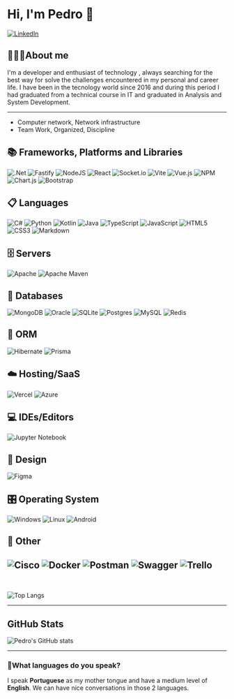 # Hi, I'm Pedro 👋

[![LinkedIn][linkedin]][linkedIn-url]
<!--[![Buy me a book][buy-me-a-book]][buy-me-a-book-url]-->

## **💁🏽‍♂️About me**

I'm a developer and enthusiast of technology , always searching for the best way for solve the challenges encountered in my personal and career life.
I have been in the tecnology world since 2016 and during this period I had graduated from a technical course in IT and graduated in Analysis and System Development.

---

* Computer network, Network infrastructure
* Team Work, Organized, Discipline


## **📚 Frameworks, Platforms and Libraries**

![.Net](https://img.shields.io/badge/.NET-5C2D91?style=for-the-badge&logo=.net&logoColor=white)
![Fastify](https://img.shields.io/badge/fastify-%23000000.svg?style=for-the-badge&logo=fastify&logoColor=white)
![NodeJS](https://img.shields.io/badge/node.js-6DA55F?style=for-the-badge&logo=node.js&logoColor=white)
![React](https://img.shields.io/badge/react-%2320232a.svg?style=for-the-badge&logo=react&logoColor=%2361DAFB)
![Socket.io](https://img.shields.io/badge/Socket.io-black?style=for-the-badge&logo=socket.io&badgeColor=010101)
![Vite](https://img.shields.io/badge/vite-%23646CFF.svg?style=for-the-badge&logo=vite&logoColor=white)
![Vue.js](https://img.shields.io/badge/vuejs-%2335495e.svg?style=for-the-badge&logo=vuedotjs&logoColor=%234FC08D)
![NPM](https://img.shields.io/badge/NPM-%23CB3837.svg?style=for-the-badge&logo=npm&logoColor=white)
![Chart.js](https://img.shields.io/badge/chart.js-F5788D.svg?style=for-the-badge&logo=chart.js&logoColor=white)
![Bootstrap](https://img.shields.io/badge/bootstrap-%238511FA.svg?style=for-the-badge&logo=bootstrap&logoColor=white)


## **📋 Languages**

![C#](https://img.shields.io/badge/c%23-%23239120.svg?style=for-the-badge&logo=csharp&logoColor=white)
![Python](https://img.shields.io/badge/python-3670A0?style=for-the-badge&logo=python&logoColor=ffdd54)
![Kotlin](https://img.shields.io/badge/kotlin-%237F52FF.svg?style=for-the-badge&logo=kotlin&logoColor=white)
![Java](https://img.shields.io/badge/java-%23ED8B00.svg?style=for-the-badge&logo=openjdk&logoColor=white)
![TypeScript](https://img.shields.io/badge/typescript-%23007ACC.svg?style=for-the-badge&logo=typescript&logoColor=white)
![JavaScript](https://img.shields.io/badge/javascript-%23323330.svg?style=for-the-badge&logo=javascript&logoColor=%23F7DF1E)
![HTML5](https://img.shields.io/badge/html5-%23E34F26.svg?style=for-the-badge&logo=html5&logoColor=white)
![CSS3](https://img.shields.io/badge/css3-%231572B6.svg?style=for-the-badge&logo=css3&logoColor=white)
![Markdown](https://img.shields.io/badge/markdown-%23000000.svg?style=for-the-badge&logo=markdown&logoColor=white)


## **🗄️ Servers**
![Apache](https://img.shields.io/badge/apache-%23D42029.svg?style=for-the-badge&logo=apache&logoColor=white)
![Apache Maven](https://img.shields.io/badge/Apache%20Maven-C71A36?style=for-the-badge&logo=Apache%20Maven&logoColor=white)


## **💾 Databases**
![MongoDB](https://img.shields.io/badge/MongoDB-%234ea94b.svg?style=for-the-badge&logo=mongodb&logoColor=white)
![Oracle](https://img.shields.io/badge/Oracle-F80000?style=for-the-badge&logo=oracle&logoColor=white)
![SQLite](https://img.shields.io/badge/sqlite-%2307405e.svg?style=for-the-badge&logo=sqlite&logoColor=white)
![Postgres](https://img.shields.io/badge/postgres-%23316192.svg?style=for-the-badge&logo=postgresql&logoColor=white)
![MySQL](https://img.shields.io/badge/mysql-%2300f.svg?style=for-the-badge&logo=mysql&logoColor=white)
![Redis](https://img.shields.io/badge/redis-%23DD0031.svg?style=for-the-badge&logo=redis&logoColor=white)


## **🎋 ORM**
![Hibernate](https://img.shields.io/badge/Hibernate-59666C?style=for-the-badge&logo=Hibernate&logoColor=white)
![Prisma](https://img.shields.io/badge/Prisma-3982CE?style=for-the-badge&logo=Prisma&logoColor=white)


## **☁️ Hosting/SaaS**
![Vercel](https://img.shields.io/badge/vercel-%23000000.svg?style=for-the-badge&logo=vercel&logoColor=white)
![Azure](https://img.shields.io/badge/azure-%230072C6.svg?style=for-the-badge&logo=microsoftazure&logoColor=white)


## **💻 IDEs/Editors**
![Jupyter Notebook](https://img.shields.io/badge/jupyter-%23FA0F00.svg?style=for-the-badge&logo=jupyter&logoColor=white)


## **🎨 Design**
![Figma](https://img.shields.io/badge/figma-%23F24E1E.svg?style=for-the-badge&logo=figma&logoColor=white)

## **🎛️ Operating System**
![Windows](https://img.shields.io/badge/Windows-0078D6?style=for-the-badge&logo=windows&logoColor=white)
![Linux](https://img.shields.io/badge/Linux-FCC624?style=for-the-badge&logo=linux&logoColor=black)
![Android](https://img.shields.io/badge/Android-3DDC84?style=for-the-badge&logo=android&logoColor=white)

## **🥅 Other**
![Cisco](https://img.shields.io/badge/cisco-%23049fd9.svg?style=for-the-badge&logo=cisco&logoColor=black)
![Docker](https://img.shields.io/badge/docker-%230db7ed.svg?style=for-the-badge&logo=docker&logoColor=white)
![Postman](https://img.shields.io/badge/Postman-FF6C37?style=for-the-badge&logo=postman&logoColor=white)
![Swagger](https://img.shields.io/badge/-Swagger-%23Clojure?style=for-the-badge&logo=swagger&logoColor=white)
![Trello](https://img.shields.io/badge/Trello-%23026AA7.svg?style=for-the-badge&logo=Trello&logoColor=white)
--
<br>


![Top Langs](https://github-readme-stats.vercel.app/api/top-langs/?username=pedrodornela&layout=donut&theme=github_dark_dimmed)

---
## **GitHub Stats**
![Pedro's GitHub stats](https://github-readme-stats.vercel.app/api?username=pedrodornela&show_icons=true&theme=github_dark_dimmed&hide_title=true)


---
### **🎤What languages do you speak?**
I speak **Portuguese** as my mother tongue and have a medium level of **English**. We can have nice conversations in those 2 languages.


 <!---Shields--->
 [linkedin]: https://img.shields.io/badge/LinkedIn-074F97?&style=for-the-badge&logo=LinkedIn&logoColor=white

 <!--[buy-me-a-book]: https://img.shields.io/badge/-buy_me_a_book-gray?logo=buy-me-a-coffe&style=for-the-badge&logoColor=white-->

 <!---Urls--->
 [linkedIn-url]: https://www.linkedin.com/in/pedrohenrique-dornelag/
 <!--[buy-me-a-book-url]:-->
